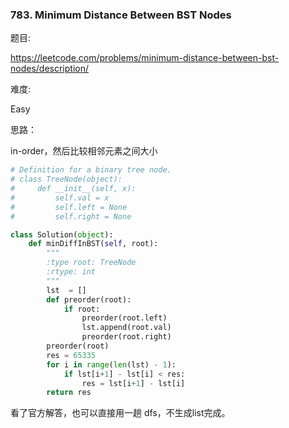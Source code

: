 ### 783. Minimum Distance Between BST Nodes

题目:

<https://leetcode.com/problems/minimum-distance-between-bst-nodes/description/>


难度:

Easy

思路：

in-order，然后比较相邻元素之间大小


```python
# Definition for a binary tree node.
# class TreeNode(object):
#     def __init__(self, x):
#         self.val = x
#         self.left = None
#         self.right = None

class Solution(object):
    def minDiffInBST(self, root):
        """
        :type root: TreeNode
        :rtype: int
        """
        lst  = []
        def preorder(root):
            if root:
                preorder(root.left)
                lst.append(root.val)
                preorder(root.right)
        preorder(root)
        res = 65335
        for i in range(len(lst) - 1):
            if lst[i+1] - lst[i] < res:
                res = lst[i+1] - lst[i]
        return res                
```


看了官方解答，也可以直接用一趟 dfs，不生成list完成。

